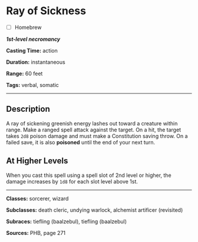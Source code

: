 # Ray of Sickness

- [ ] Homebrew

***1st-level necromancy***

**Casting Time:** action

**Duration:** instantaneous

**Range:** 60 feet

**Tags:** verbal, somatic

---

## Description
A ray of sickening greenish energy lashes out toward a creature within range. Make a ranged spell attack against the target. On a hit, the target takes `2d8` poison damage and must make a Constitution saving throw. On a failed save, it is also **poisoned** until the end of your next turn.

## At Higher Levels
When you cast this spell using a spell slot of 2nd level or higher, the damage increases by `1d8` for each slot level above 1st.

---

**Classes:** sorcerer, wizard

**Subclasses:** death cleric, undying warlock, alchemist artificer (revisited)

**Subraces:** tiefling (baalzebul), tiefling (baalzebul)

**Sources:** PHB, page 271
